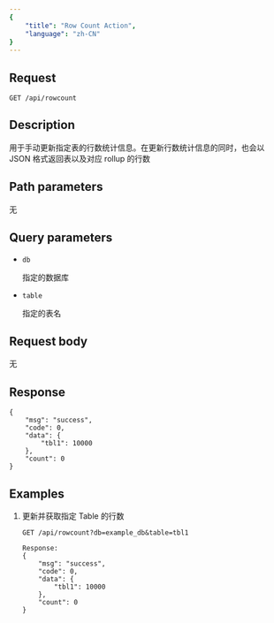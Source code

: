 ```yaml
---
{
    "title": "Row Count Action",
    "language": "zh-CN"
}
---
```


## Request

`GET /api/rowcount`

## Description

用于手动更新指定表的行数统计信息。在更新行数统计信息的同时，也会以 JSON 格式返回表以及对应 rollup 的行数
    
## Path parameters

无

## Query parameters

* `db`

    指定的数据库

* `table`

    指定的表名

## Request body

无

## Response

```
{
	"msg": "success",
	"code": 0,
	"data": {
		"tbl1": 10000
	},
	"count": 0
}
```
    
## Examples

1. 更新并获取指定 Table 的行数

    ```
    GET /api/rowcount?db=example_db&table=tbl1
    
    Response:
    {
    	"msg": "success",
    	"code": 0,
    	"data": {
    		"tbl1": 10000
    	},
    	"count": 0
    }
    ```
